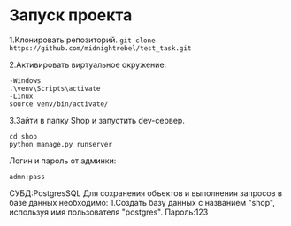 # Запуск проекта
1.Клонировать репозиторий.
`git clone https://github.com/midnightrebel/test_task.git`

2.Активировать виртуальное окружение.
```
-Windows
.\venv\Scripts\activate
-Linux
source venv/bin/activate/
```
3.Зайти в папку Shop и запустить dev-сервер.
```
cd shop
python manage.py runserver
```
Логин и пароль от админки:
```
admn:pass
```
СУБД:PostgresSQL
Для сохранения объектов и выполнения запросов в базе данных необходимо:
1.Создать базу данных с названием "shop", используя имя пользователя "postgres". Пароль:123
```
